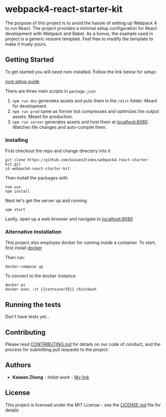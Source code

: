 # webpack4-react-starter-kit

The purpose of this project is to avoid the hassle of setting up Webpack 4 to run React. The project prvoides a minimal setup configuration for React development with Webpack and Babel. As a bonus, the example used in project is a generic resume template. Feel free to modify the template to make it truely yours.

## Getting Started

To get started you will need nvm installed. Follow the link below for setup:

[nvm setup guide](https://gist.github.com/d2s/372b5943bce17b964a79)

There are three main scripts in ``` package.json ```

1. ``` npm run dev ``` generates assets and puts them in the ``` /dist ``` folder. Meant for development.
2. ``` npm run prod ``` same as former but compresses and optimizes the output assets. Meant for production.
3. ``` npm run server ``` generates assets and host them at [localhost:8080](https://localhost:8080/). Watches file changes and auto-compile them.

### Installing

First checkout the repo and change directory into it

```
git clone https://github.com/kaiwen2times/webpack4-react-starter-kit.git
cd webpack4-react-starter-kit
```

Then install the packages with

```
nvm use
npm install
```

Next let's get the server up and running

```
npm start
```

Lastly, open up a web browser and navigate to [localhost:8080](localhost:8080)

### Alternative Installation

This project also employes docker for running inside a container. To start, first install [docker](https://www.docker.com/get-started)

Then run:

```
docker-compose up
```

To connect to the docker instance:

```
docker ps
docker exec -it {{containerID}} /bin/bash
```

## Running the tests

Don't have tests yet...

## Contributing

Please read [CONTRIBUTING.md](https://github.com/kaiwen2times/webpack4-react-starter-kit/CONTRIBUTING.md) for details on our code of conduct, and the process for submitting pull requests to the project.

## Authors

* **Kaiwen Zheng** - *Initial work* - [My link](http://www.kaiwenz.com/)

## License

This project is licensed under the MIT License - see the [LICENSE.md](LICENSE.md) file for details
